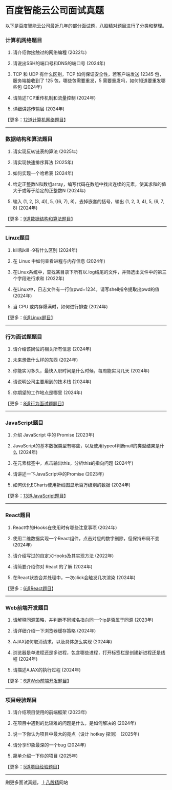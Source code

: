 # 百度智能云公司面试真题

以下是百度智能云公司最近几年的部分面试题，[八股精](https://www.bagujing.com)对题目进行了分类和整理。

### 计算机网络题目

1. 请介绍你接触过的网络编程 (2022年) 

2. 请说出SSH的端口号和DNS的端口号 (2024年) 

3. TCP 和 UDP 有什么区别，TCP 如何保证安全性，若客户端发送 12345 包，服务端接收到了 125 包，哪些包需要重发，5 需要重发吗，如何知道要重发哪些包 (2024年) 

4. 请简述TCP重传机制和流量控制 (2024年) 

5. 详细讲述传输层 (2024年) 

【更多：[12道计算机网络题目](https://www.bagujing.com/companies)】


---

### 数据结构和算法题目

1. 请实现反转链表的算法 (2025年) 

2. 请实现快速排序算法 (2025年) 

3. 如何实现一个哈希表 (2024年) 

4. 给定正整数N和数组array，编写代码在数组中找出连续的元素，使其求和的值大于或等于给定的正整数N (2024年) 

5. 输入 (1, 2, (3, 4)), 5, ((6, 7), 8)，去掉嵌套的括号，输出 (1, 2, 3, 4), 5, (6, 7, 8) (2024年) 

【更多：[9道数据结构和算法题目](https://www.bagujing.com/companies)】


---

### Linux题目

1. kill和kill -9有什么区别 (2024年) 

2. 在 Linux 中如何查看进程与内存信息 (2024年) 

3. 在Linux系统中，查找某目录下所有以.log结尾的文件，并筛选出文件中的第三个字段进行求和 (2022年) 

4. 在Linux中，日志文件有一行位pwd=1234，请写shell指令提取出pwd的值 (2024年) 

5. 当 CPU 或内存爆满时，如何进行排查 (2024年) 

【更多：[6道Linux题目](https://www.bagujing.com/companies)】


---

### 行为面试题题目

1. 请介绍该岗位的相关所有信息 (2024年) 

2. 未来想做什么样的东西 (2024年) 

3. 你能实习多久，最快入职时间是什么时候，每周能实习几天 (2024年) 

4. 请说明公司主要用到的技术栈 (2024年) 

5. 你期望的工作地点是哪里 (2024年) 

【更多：[8道行为面试题题目](https://www.bagujing.com/companies)】


---

### JavaScript题目

1. 介绍 JavaScript 中的 Promise (2023年) 

2. JavaScript的基本数据类型有哪些，以及使用typeof判断null的类型结果是什么 (2024年) 

3. 在元素标签中，点击输出this，分析this的指向问题 (2024年) 

4. 请讲述一下JavaScript中的Promise (2023年) 

5. 如何优化ECharts使用折线图显示百万级别的数据 (2024年) 

【更多：[13道JavaScript题目](https://www.bagujing.com/companies)】


---

### React题目

1. React中的Hooks在使用时有哪些注意事项 (2024年) 

2. 使用二维数据实现一个React组件，点击对应的数字删除，但保持布局不变 (2024年) 

3. 请介绍写过的自定义Hooks及其实现方法 (2022年) 

4. 请简要介绍你对 React 的了解 (2024年) 

5. 在React状态合并处理中，一次click会触发几次渲染 (2024年) 

【更多：[6道React题目](https://www.bagujing.com/companies)】


---

### Web前端开发题目

1. 请解释同源策略，并判断不同域名指向同一个ip是否属于同源 (2023年) 

2. 请详细介绍一下浏览器缓存策略 (2024年) 

3. AJAX如何取消请求，以及具体怎么实现 (2024年) 

4. 浏览器是单进程还是多进程，包含哪些进程，打开标签栏是创建新进程还是线程 (2024年) 

5. 请描述AJAX的执行过程 (2024年) 

【更多：[6道Web前端开发题目](https://www.bagujing.com/companies)】


---

### 项目经验题目

1. 请介绍项目使用的前端框架 (2023年) 

2. 在项目中遇到的比较难的问题是什么，是如何解决的 (2024年) 

3. 说一下你认为项目中最大的亮点（设计 hotkey 探测） (2025年) 

4. 请分享印象最深的一个bug (2024年) 

5. 简单介绍一下你的项目 (2025年) 

【更多：[5道项目经验题目](https://www.bagujing.com/companies)】


---

刷更多面试真题，上[八股精](https://www.bagujing.com)网站